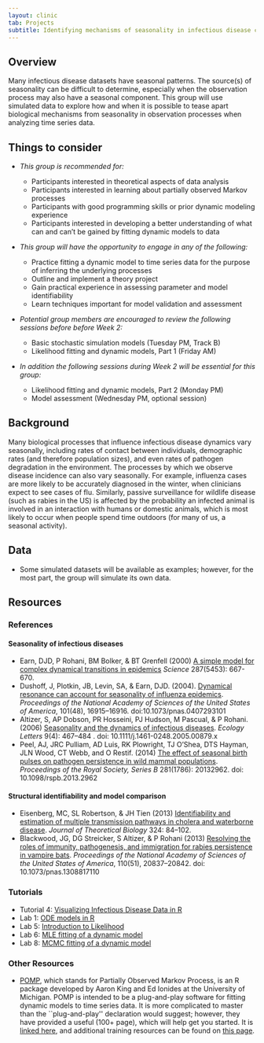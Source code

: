 ```yaml
---
layout: clinic
tab: Projects
subtitle: Identifying mechanisms of seasonality in infectious disease case data
---
```


## Overview

Many infectious disease datasets have seasonal patterns. The source(s) of seasonality can be difficult to determine, especially when the observation process may also have a seasonal component. This group will use simulated data to explore how and when it is possible to tease apart biological mechanisms from seasonality in observation processes when analyzing time series data.

## Things to consider

- _This group is recommended for:_
    - Participants interested in theoretical aspects of data analysis
    - Participants interested in learning about partially observed Markov processes
    - Participants with good programming skills or prior dynamic modeling experience
    - Participants interested in developing a better understanding of what can and can’t be gained by fitting dynamic models to data

- _This group will have the opportunity to engage in any of the following:_
    - Practice fitting a dynamic model to time series data for the purpose of inferring the underlying processes
    - Outline and implement a theory project
    - Gain practical experience in assessing parameter and model identifiability
    - Learn techniques important for model validation and assessment  

- _Potential group members are encouraged to review the following sessions before before Week 2:_
    - Basic stochastic simulation models (Tuesday PM, Track B)
    - Likelihood fitting and dynamic models, Part 1 (Friday AM)

- _In addition the following sessions during Week 2 will be essential for this group:_
    - Likelihood fitting and dynamic models, Part 2 (Monday PM)
    - Model assessment (Wednesday PM, optional session)

## Background

Many biological processes that influence infectious disease dynamics vary seasonally, including rates of contact between individuals, demographic rates (and therefore population sizes), and even rates of pathogen degradation in the environment. The processes by which we observe disease incidence can also vary seasonally. For example, influenza cases are more likely to be accurately diagnosed in the winter, when clinicians expect to see cases of flu. Similarly, passive surveillance for wildlife disease (such as rabies in the US) is affected by the probability an infected animal is involved in an interaction with humans or domestic animals, which is most likely to occur when people spend time outdoors (for many of us, a seasonal activity).

## Data

- Some simulated datasets will be available as examples; however, for the most part, the group will simulate its own data.

## Resources

### References

#### Seasonality of infectious diseases
- Earn, DJD, P Rohani, BM Bolker, & BT Grenfell (2000) [A simple model for complex dynamical transitions in epidemics](https://github.com/ICI3D/MMEDparticipants/raw/master/Readings/seasonalityProject/Earn2000.pdf) _Science_ 287(5453): 667-670.
- Dushoff, J, Plotkin, JB, Levin, SA, & Earn, DJD. (2004). [Dynamical resonance can account for seasonality of influenza epidemics](http://www.pnas.org/content/101/48/16915.full). _Proceedings of the National Academy of Sciences of the United States of America_, 101(48), 16915–16916. doi:10.1073/pnas.0407293101
- Altizer, S, AP Dobson, PR Hosseini, PJ Hudson, M Pascual, & P Rohani. (2006) [Seasonality and the dynamics of infectious diseases](http://onlinelibrary.wiley.com/doi/10.1111/j.1461-0248.2005.00879.x/full). _Ecology Letters_ 9(4): 467–484 . doi: 10.1111/j.1461-0248.2005.00879.x
- Peel, AJ, JRC Pulliam, AD Luis, RK Plowright, TJ O’Shea, DTS Hayman, JLN Wood, CT Webb, and O Restif. (2014) [The effect of seasonal birth pulses on pathogen persistence in wild mammal populations](http://dx.doi.org/10.1098/rspb.2013.2962). _Proceedings of the Royal Society, Series B_ 281(1786): 20132962. doi: 10.1098/rspb.2013.2962

#### Structural identifiability and model comparison
- Eisenberg, MC, SL Robertson, & JH Tien (2013) [Identifiability and estimation of multiple transmission pathways in cholera and waterborne disease](https://github.com/ICI3D/MMEDparticipants/raw/master/Readings/seasonalityProject/Eisenberg2013.pdf). _Journal of Theoretical Biology_ 324: 84–102.
- Blackwood, JG, DG Streicker, S Altizer, & P Rohani (2013) [Resolving the roles of immunity, pathogenesis, and immigration for rabies persistence in vampire bats](http://www.pnas.org/content/110/51/20837.long). _Proceedings of the National Academy of Sciences of the United States of America_, 110(51), 20837–20842. doi: 10.1073/pnas.1308817110

### Tutorials

- Tutorial 4: [Visualizing Infectious Disease Data in R](http://www.ici3d.org/MMED2017/tutorials/visualizeData)
- Lab 1: [ODE models in R](https://raw.githubusercontent.com/ICI3D/RTutorials/master/ICI3D_Lab1_ODEmodels.R)
- Lab 5: [Introduction to Likelihood](https://raw.githubusercontent.com/ICI3D/RTutorials/master/ICI3D_Lab5_introLikelihood.R)
- Lab 6: [MLE fitting of a dynamic model](https://raw.githubusercontent.com/ICI3D/RTutorials/master/ICI3D_Lab6_MLE_SIV_HIV.R)
- Lab 8: [MCMC fitting of a dynamic model](https://raw.githubusercontent.com/ICI3D/RTutorials/master/ICI3D_Lab8_MCMC-SI_HIV.R)

### Other Resources

- [POMP](http://cran.r-project.org/web/packages/pomp/index.html), which stands for Partially Observed Markov Process, is an R package developed by Aaron King and Ed Ionides at the University of Michigan. POMP is intended to be a plug-and-play software for fitting dynamic models to time series data. It is more complicated to master than the \`\`plug-and-play'' declaration would suggest; however, they have provided a useful (100+ page), which will help get you started. It is [linked here](http://kinglab.eeb.lsa.umich.edu/SIMM/simm.pdf), and additional training resources can be found on [this page](http://kinglab.eeb.lsa.umich.edu/SIMM/).
